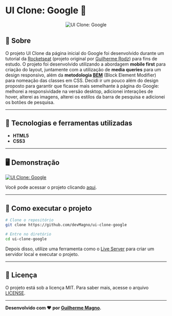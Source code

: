 # UI Clone: Google 🔎
<p align="center">
<img src="https://i.imgur.com/67rcyHB.png" alt="UI Clone: Google" title="UI Clone: Google">
</p>

## 📖 Sobre   
O projeto UI Clone da página inicial do Google foi desenvolvido durante um tutorial da [Rocketseat](https://www.youtube.com/c/RocketSeat/videos) (projeto original por [Guilherme Rodz](https://github.com/guilhermerodz)) para fins de estudo. O projeto foi desenvolvido utilizando a abordagem **mobile first** para criação do layout, juntamente com a utilização de **media queries** para um design responsivo, além da **metodologia [BEM](https://medium.com/trainingcenter/bem-em-5min-f5c80fd23439)** (Block Element Modifier) para nomeação das classes em CSS. Decidi ir um pouco além do design proposto para garantir que ficasse mais semelhante à página do Google: melhorei a responsividade na versão desktop, adicionei interações de hover, alterei as imagens, alterei os estilos da barra de pesquisa e adicionei os botões de pesquisa.

---

## 🚀 Tecnologias e ferramentas utilizadas
 - **HTML5**
 - **CSS3**

---

## 🖥️ Demonstração
[![UI Clone: Google](https://i.imgur.com/eOZqhzI.png "Clique para acessar o projeto")](https://devmagno.github.io/ui-clone-google/ "Clique para acessar o projeto")   

Você pode acessar o projeto clicando [aqui](https://devmagno.github.io/ui-clone-google/).

---

## 🔧 Como executar o projeto

```bash
# Clone o repositório
git clone https://github.com/devMagno/ui-clone-google

# Entre no diretório
cd ui-clone-google
```
Depois disso, utilize uma ferramenta como o [Live Server](https://marketplace.visualstudio.com/items?itemName=ritwickdey.LiveServer) para criar um servidor local e executar o projeto.

---

## 📝 Licença

O projeto está sob a licença MIT. Para saber mais, acesse o arquivo [LICENSE](https://github.com/devMagno/ui-clone-google/blob/main/LICENSE).

---
**Desenvolvido com ❤️ por [Guilherme Magno](https://github.com/devmagno/).**
